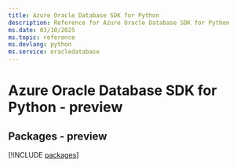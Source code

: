 ```yaml
---
title: Azure Oracle Database SDK for Python
description: Reference for Azure Oracle Database SDK for Python
ms.date: 03/10/2025
ms.topic: reference
ms.devlang: python
ms.service: oracledatabase
---
```

# Azure Oracle Database SDK for Python - preview
## Packages - preview
[!INCLUDE [packages](oracle-database-index.md)]